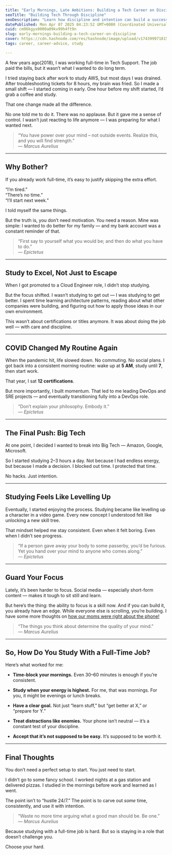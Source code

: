 ```yaml
---
title: "Early Mornings, Late Ambitions: Building a Tech Career on Discipline"
seoTitle: "Building Tech Through Discipline"
seoDescription: "Learn how discipline and intention can build a successful tech career, even with a full-time job. Start small to achieve big ambitions"
datePublished: Mon Apr 07 2025 04:23:52 GMT+0000 (Coordinated Universal Time)
cuid: cm96kgyx0000a09kv99h4ft9n
slug: early-mornings-building-a-tech-career-on-discipline
cover: https://cdn.hashnode.com/res/hashnode/image/upload/v1743999718157/4ccc4b8c-8c1c-4d07-9a40-c5facec75d7e.png
tags: career, career-advice, study

---
```


A few years ago(2018), I was working full-time in Tech Support. The job paid the bills, but it wasn’t what I wanted to do long term.

I tried staying back after work to study AWS, but most days I was drained. After troubleshooting tickets for 8 hours, my brain was fried. So I made a small shift — I started coming in early. One hour before my shift started, I’d grab a coffee and study.

That one change made all the difference.

No one told me to do it. There was no applause. But it gave me a sense of control. I wasn’t just reacting to life anymore — I was preparing for what I wanted next.

> “You have power over your mind – not outside events. Realize this, and you will find strength.”  
> — *Marcus Aurelius*

---

## Why Bother?

If you already work full-time, it’s easy to justify skipping the extra effort.

“I’m tired.”  
“There’s no time.”  
“I’ll start next week.”

I told myself the same things.

But the truth is, you don’t need motivation. You need a reason. Mine was simple: I wanted to do better for my family — and my bank account was a constant reminder of that.

> “First say to yourself what you would be; and then do what you have to do.”  
> — *Epictetus*

---

## Study to Excel, Not Just to Escape

When I got promoted to a Cloud Engineer role, I didn’t stop studying.

But the focus shifted. I wasn’t studying to get out — I was studying to get better. I spent time learning architecture patterns, reading about what other companies were building, and figuring out how to apply those ideas in our own environment.

This wasn’t about certifications or titles anymore. It was about doing the job well — with care and discipline.

---

## COVID Changed My Routine Again

When the pandemic hit, life slowed down. No commuting. No social plans. I got back into a consistent morning routine: wake up at **5 AM**, study until **7**, then start work.

That year, I sat **12 certifications**.

But more importantly, I built momentum. That led to me leading DevOps and SRE projects — and eventually transitioning fully into a DevOps role.

> “Don’t explain your philosophy. Embody it.”  
> — *Epictetus*

---

## The Final Push: Big Tech

At one point, I decided I wanted to break into Big Tech — Amazon, Google, Microsoft.

So I started studying 2–3 hours a day. Not because I had endless energy, but because I made a decision. I blocked out time. I protected that time.

No hacks. Just intention.

---

## Studying Feels Like Levelling Up

Eventually, I started enjoying the process. Studying became like levelling up a character in a video game. Every new concept I understood felt like unlocking a new skill tree.

That mindset helped me stay consistent. Even when it felt boring. Even when I didn’t see progress.

> “If a person gave away your body to some passerby, you’d be furious. Yet you hand over your mind to anyone who comes along.”  
> — *Epictetus*

---

## Guard Your Focus

Lately, it’s been harder to focus. Social media — especially short-form content — makes it tough to sit still and learn.

But here’s the thing: the ability to focus is a skill now. And if you can build it, you already have an edge. While everyone else is scrolling, you’re building. I have some more thoughts on [how our moms were right about the phone!](https://blog.rishabkumar.com/how-smartphones-are-robbing-us)

> “The things you think about determine the quality of your mind.”  
> — *Marcus Aurelius*

---

## So, How Do You Study With a Full-Time Job?

Here’s what worked for me:

* **Time-block your mornings.** Even 30–60 minutes is enough if you’re consistent.
    
* **Study when your energy is highest.** For me, that was mornings. For you, it might be evenings or lunch breaks.
    
* **Have a clear goal.** Not just “learn stuff,” but “get better at X,” or “prepare for Y.”
    
* **Treat distractions like enemies.** Your phone isn’t neutral — it’s a constant test of your discipline.
    
* **Accept that it’s not supposed to be easy.** It’s supposed to be worth it.
    

---

## Final Thoughts

You don’t need a perfect setup to start. You just need to start.

I didn’t go to some fancy school. I worked nights at a gas station and delivered pizzas. I studied in the mornings before work and learned as I went.

The point isn’t to “hustle 24/7.” The point is to carve out *some* time, consistently, and use it with intention.

> “Waste no more time arguing what a good man should be. Be one.”  
> — *Marcus Aurelius*

Because studying with a full-time job is hard. But so is staying in a role that doesn’t challenge you.

Choose your hard.
